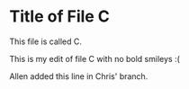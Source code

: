 # Title of File C

This file is called C.

This is my edit of file C with no bold smileys :(

Allen added this line in Chris' branch.
